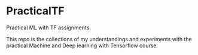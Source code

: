 # PracticalTF
Practical ML with TF assignments.

This repo is the collections of my understandings and experiments with the practical Machine and Deep learning with Tensorflow course.
